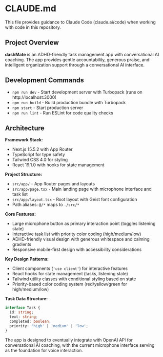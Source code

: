 # CLAUDE.md

This file provides guidance to Claude Code (claude.ai/code) when working with code in this repository.

## Project Overview

**dashMate** is an ADHD-friendly task management app with conversational AI coaching. The app provides gentle accountability, generous praise, and intelligent organization support through a conversational AI interface.

## Development Commands

- `npm run dev` - Start development server with Turbopack (runs on http://localhost:3000)
- `npm run build` - Build production bundle with Turbopack
- `npm start` - Start production server
- `npm run lint` - Run ESLint for code quality checks

## Architecture

**Framework Stack:**
- Next.js 15.5.2 with App Router
- TypeScript for type safety
- Tailwind CSS 4.0 for styling
- React 19.1.0 with hooks for state management

**Project Structure:**
- `src/app/` - App Router pages and layouts
- `src/app/page.tsx` - Main landing page with microphone interface and task list
- `src/app/layout.tsx` - Root layout with Geist font configuration
- Path aliases: `@/*` maps to `./src/*`

**Core Features:**
- Large microphone button as primary interaction point (toggles listening state)
- Interactive task list with priority color coding (high/medium/low)
- ADHD-friendly visual design with generous whitespace and calming gradients
- Responsive mobile-first design with accessibility considerations

**Key Design Patterns:**
- Client components (`'use client'`) for interactive features
- React hooks for state management (tasks, listening state)
- Tailwind utility classes with conditional styling based on state
- Priority-based color coding system (red/yellow/green for high/medium/low)

**Task Data Structure:**
```typescript
interface Task {
  id: string;
  text: string;
  completed: boolean;
  priority: 'high' | 'medium' | 'low';
}
```

The app is designed to eventually integrate with OpenAI API for conversational AI coaching, with the current microphone interface serving as the foundation for voice interaction.